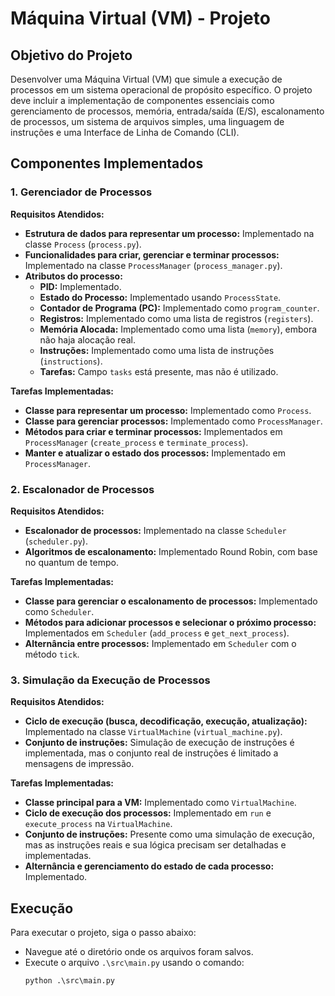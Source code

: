 # Máquina Virtual (VM) - Projeto

## Objetivo do Projeto

Desenvolver uma Máquina Virtual (VM) que simule a execução de processos em um sistema operacional de propósito específico. O projeto deve incluir a implementação de componentes essenciais como gerenciamento de processos, memória, entrada/saída (E/S), escalonamento de processos, um sistema de arquivos simples, uma linguagem de instruções e uma Interface de Linha de Comando (CLI).

## Componentes Implementados

### 1. Gerenciador de Processos

**Requisitos Atendidos:**
- **Estrutura de dados para representar um processo:** Implementado na classe `Process` (`process.py`).
- **Funcionalidades para criar, gerenciar e terminar processos:** Implementado na classe `ProcessManager` (`process_manager.py`).
- **Atributos do processo:**
  - **PID:** Implementado.
  - **Estado do Processo:** Implementado usando `ProcessState`.
  - **Contador de Programa (PC):** Implementado como `program_counter`.
  - **Registros:** Implementado como uma lista de registros (`registers`).
  - **Memória Alocada:** Implementado como uma lista (`memory`), embora não haja alocação real.
  - **Instruções:** Implementado como uma lista de instruções (`instructions`).
  - **Tarefas:** Campo `tasks` está presente, mas não é utilizado.

**Tarefas Implementadas:**
- **Classe para representar um processo:** Implementado como `Process`.
- **Classe para gerenciar processos:** Implementado como `ProcessManager`.
- **Métodos para criar e terminar processos:** Implementados em `ProcessManager` (`create_process` e `terminate_process`).
- **Manter e atualizar o estado dos processos:** Implementado em `ProcessManager`.

### 2. Escalonador de Processos

**Requisitos Atendidos:**
- **Escalonador de processos:** Implementado na classe `Scheduler` (`scheduler.py`).
- **Algoritmos de escalonamento:** Implementado Round Robin, com base no quantum de tempo.

**Tarefas Implementadas:**
- **Classe para gerenciar o escalonamento de processos:** Implementado como `Scheduler`.
- **Métodos para adicionar processos e selecionar o próximo processo:** Implementados em `Scheduler` (`add_process` e `get_next_process`).
- **Alternância entre processos:** Implementado em `Scheduler` com o método `tick`.

### 3. Simulação da Execução de Processos

**Requisitos Atendidos:**
- **Ciclo de execução (busca, decodificação, execução, atualização):** Implementado na classe `VirtualMachine` (`virtual_machine.py`).
- **Conjunto de instruções:** Simulação de execução de instruções é implementada, mas o conjunto real de instruções é limitado a mensagens de impressão.

**Tarefas Implementadas:**
- **Classe principal para a VM:** Implementado como `VirtualMachine`.
- **Ciclo de execução dos processos:** Implementado em `run` e `execute_process` na `VirtualMachine`.
- **Conjunto de instruções:** Presente como uma simulação de execução, mas as instruções reais e sua lógica precisam ser detalhadas e implementadas.
- **Alternância e gerenciamento do estado de cada processo:** Implementado.


## Execução

Para executar o projeto, siga o passo abaixo:

- Navegue até o diretório onde os arquivos foram salvos.
- Execute o arquivo `.\src\main.py` usando o comando:
  ```
  python .\src\main.py
  ```
